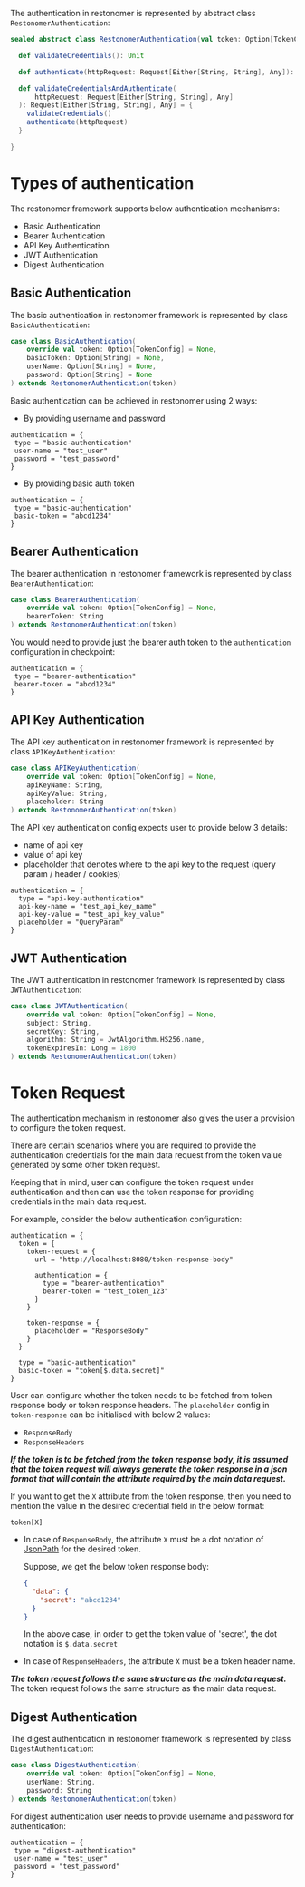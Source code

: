 The authentication in restonomer is represented by abstract class `RestonomerAuthentication`:

```scala
sealed abstract class RestonomerAuthentication(val token: Option[TokenConfig]) {

  def validateCredentials(): Unit

  def authenticate(httpRequest: Request[Either[String, String], Any]): Request[Either[String, String], Any]

  def validateCredentialsAndAuthenticate(
      httpRequest: Request[Either[String, String], Any]
  ): Request[Either[String, String], Any] = {
    validateCredentials()
    authenticate(httpRequest)
  }

}
```

# Types of authentication 

The restonomer framework supports below authentication mechanisms:

* Basic Authentication
* Bearer Authentication
* API Key Authentication
* JWT Authentication
* Digest Authentication

## Basic Authentication

The basic authentication in restonomer framework is represented by class `BasicAuthentication`:

```scala
case class BasicAuthentication(
    override val token: Option[TokenConfig] = None,
    basicToken: Option[String] = None,
    userName: Option[String] = None,
    password: Option[String] = None
) extends RestonomerAuthentication(token)
```

Basic authentication can be achieved in restonomer using 2 ways:

* By providing username and password

```hocon
authentication = {
 type = "basic-authentication"
 user-name = "test_user"
 password = "test_password"
}
```

* By providing basic auth token

```hocon
authentication = {
 type = "basic-authentication"
 basic-token = "abcd1234"
}
```

## Bearer Authentication

The bearer authentication in restonomer framework is represented by class `BearerAuthentication`:

```scala
case class BearerAuthentication(
    override val token: Option[TokenConfig] = None,
    bearerToken: String
) extends RestonomerAuthentication(token)
```

You would need to provide just the bearer auth token to the `authentication` configuration in checkpoint:

```hocon
authentication = {
 type = "bearer-authentication"
 bearer-token = "abcd1234"
}
```

## API Key Authentication

The API key authentication in restonomer framework is represented by class `APIKeyAuthentication`:

```scala
case class APIKeyAuthentication(
    override val token: Option[TokenConfig] = None,
    apiKeyName: String,
    apiKeyValue: String,
    placeholder: String
) extends RestonomerAuthentication(token)
```

The API key authentication config expects user to provide below 3 details:

* name of api key
* value of api key
* placeholder that denotes where to the api key to the request (query param / header / cookies)

```hocon
authentication = {
  type = "api-key-authentication"
  api-key-name = "test_api_key_name"
  api-key-value = "test_api_key_value"
  placeholder = "QueryParam"
}
```

## JWT Authentication

The JWT authentication in restonomer framework is represented by class `JWTAuthentication`:

```scala
case class JWTAuthentication(
    override val token: Option[TokenConfig] = None,
    subject: String,
    secretKey: String,
    algorithm: String = JwtAlgorithm.HS256.name,
    tokenExpiresIn: Long = 1800
) extends RestonomerAuthentication(token)
```

# Token Request

The authentication mechanism in restonomer also gives the user a provision to configure the token request. 

There are certain scenarios where you are required to provide the authentication credentials for the main data request 
from the token value generated by some other token request.

Keeping that in mind, user can configure the token request under authentication and then can use the token response for 
providing credentials in the main data request.

For example, consider the below authentication configuration: 

```hocon
authentication = {
  token = {
    token-request = {
      url = "http://localhost:8080/token-response-body"

      authentication = {
        type = "bearer-authentication"
        bearer-token = "test_token_123"
      }
    }

    token-response = {
      placeholder = "ResponseBody"
    }
  }

  type = "basic-authentication"
  basic-token = "token[$.data.secret]"
}
```

User can configure whether the token needs to be fetched from token response body or token response headers.
The `placeholder` config in `token-response` can be initialised with below 2 values:
* `ResponseBody`
* `ResponseHeaders`

**_If the token is to be fetched from the token response body, it is assumed that the token request will always generate
the token response in a json format that will contain the attribute required by the main data request._**

If you want to get the `X` attribute from the token response, then you need to mention the value in the desired credential
field in the below format:

```text
token[X]
```

* In case of `ResponseBody`, the attribute `X` must be a dot notation of [JsonPath](https://support.smartbear.com/alertsite/docs/monitors/api/endpoint/jsonpath.html) for the desired token.

  Suppose, we get the below token response body:

    ```json
    {
      "data": {
        "secret": "abcd1234"
      }
    }
    ```
    
    In the above case, in order to get the token value of 'secret', the dot notation is `$.data.secret`

* In case of `ResponseHeaders`, the attribute `X` must be a token header name.

**_The token request follows the same structure as the main data request._**
The token request follows the same structure as the main data request.

## Digest Authentication

The digest authentication in restonomer framework is represented by class `DigestAuthentication`:

```scala
case class DigestAuthentication(
    override val token: Option[TokenConfig] = None,
    userName: String,
    password: String
) extends RestonomerAuthentication(token)
```

For digest authentication user needs to provide username and password for authentication:

```hocon
authentication = {
 type = "digest-authentication"
 user-name = "test_user"
 password = "test_password"
}
```
